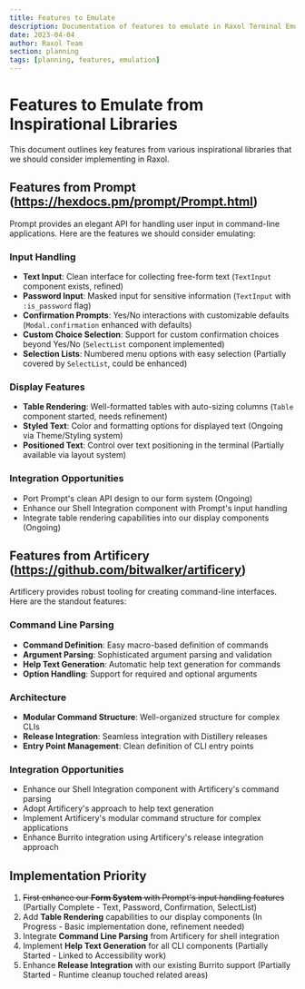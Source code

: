```yaml
---
title: Features to Emulate
description: Documentation of features to emulate in Raxol Terminal Emulator
date: 2023-04-04
author: Raxol Team
section: planning
tags: [planning, features, emulation]
---
```


# Features to Emulate from Inspirational Libraries

This document outlines key features from various inspirational libraries that we should consider implementing in Raxol.

## Features from Prompt (<https://hexdocs.pm/prompt/Prompt.html>)

Prompt provides an elegant API for handling user input in command-line applications. Here are the features we should consider emulating:

### Input Handling

- **Text Input**: Clean interface for collecting free-form text (`TextInput` component exists, refined)
- **Password Input**: Masked input for sensitive information (`TextInput` with `:is_password` flag)
- **Confirmation Prompts**: Yes/No interactions with customizable defaults (`Modal.confirmation` enhanced with defaults)
- **Custom Choice Selection**: Support for custom confirmation choices beyond Yes/No (`SelectList` component implemented)
- **Selection Lists**: Numbered menu options with easy selection (Partially covered by `SelectList`, could be enhanced)

### Display Features

- **Table Rendering**: Well-formatted tables with auto-sizing columns (`Table` component started, needs refinement)
- **Styled Text**: Color and formatting options for displayed text (Ongoing via Theme/Styling system)
- **Positioned Text**: Control over text positioning in the terminal (Partially available via layout system)

### Integration Opportunities

- Port Prompt's clean API design to our form system (Ongoing)
- Enhance our Shell Integration component with Prompt's input handling
- Integrate table rendering capabilities into our display components (Ongoing)

## Features from Artificery (<https://github.com/bitwalker/artificery>)

Artificery provides robust tooling for creating command-line interfaces. Here are the standout features:

### Command Line Parsing

- **Command Definition**: Easy macro-based definition of commands
- **Argument Parsing**: Sophisticated argument parsing and validation
- **Help Text Generation**: Automatic help text generation for commands
- **Option Handling**: Support for required and optional arguments

### Architecture

- **Modular Command Structure**: Well-organized structure for complex CLIs
- **Release Integration**: Seamless integration with Distillery releases
- **Entry Point Management**: Clean definition of CLI entry points

### Integration Opportunities

- Enhance our Shell Integration component with Artificery's command parsing
- Adopt Artificery's approach to help text generation
- Implement Artificery's modular command structure for complex applications
- Enhance Burrito integration using Artificery's release integration approach

## Implementation Priority

1. ~~First enhance our **Form System** with Prompt's input handling features~~ (Partially Complete - Text, Password, Confirmation, SelectList)
2. Add **Table Rendering** capabilities to our display components (In Progress - Basic implementation done, refinement needed)
3. Integrate **Command Line Parsing** from Artificery for shell integration
4. Implement **Help Text Generation** for all CLI components (Partially Started - Linked to Accessibility work)
5. Enhance **Release Integration** with our existing Burrito support (Partially Started - Runtime cleanup touched related areas)
